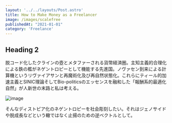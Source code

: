 ```yaml
---
layout: '../../layouts/Post.astro'
title: How to Make Money as a Freelancer
image: /images/scalefree
publishedAt: "2021-01-01"
category: 'Freelance'
---
```


## Heading 2

脱コード化したクラインの壺とメタファーされる貨幣経済圏。主知主義的合理化による鉄の檻がネゲントロピーとして機能する先進国。ノヴァセン到来による計算機というリヴァイアサンと再魔術化及び再自然状態化。これらにティール的加速主義とSINIC理論そしてBio-politicsのエッセンスを融和した「報酬系的最適化自然」が人新世の末路と私は考える。

![image](https://unsplash.it/400/300)

そんなディストピア化のネゲントロピーを社会彫刻したい。それはジェノサイドや脱成長などという轍ではなく止揚のための逆ベクトルとして。
